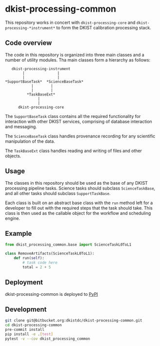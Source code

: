 # dkist-processing-common

This repository works in concert with `dkist-processing-core` and `dkist-processing-*instrument*` to form the DKIST calibration processing stack.

## Code overview

The code in this repository is organized into three main classes and a number of utility modules.
Tha main classes form a hierarchy as follows:
```text
   dkist-processing-instrument
        |               |
        |               |
*SupportBaseTask*  *ScienceBaseTask*
            |        |
            |        |
          *TaskBaseExt*
               |
               |
      dkist-processing-core
```

The `SupportBaseTask` class contains all the required functionality for interaction with other DKIST services, comprising of database interaction and messaging.

The `ScienceBaseTask` class handles provenance recording for any scientific manipulation of the data.

The `TaskBaseExt` class handles reading and writing of files and other objects.

## Usage

The classes in this repository should be used as the base of any DKIST processing pipeline tasks. Science tasks should subclass `ScienceTaskBase`, and all other tasks should subclass `SupportTaskBase`.

Each class is built on an abstract base class with the `run` method left for a developer to fill out with the required steps that the task should take.
This class is then used as the callable object for the workflow and scheduling engine.

## Example
```python
from dkist_processing_common.base import ScienceTaskL0ToL1

class RemoveArtifacts(ScienceTaskL0ToL1):
    def run(self):
        # task code here
        total = 2 + 5
```

## Deployment
dkist-processing-common is deployed to [PyPI](https://pypi.org/project/dkist-processing-common/)

## Development

```bash
git clone git@bitbucket.org:dkistdc/dkist-processing-common.git
cd dkist-processing-common
pre-commit install
pip install -e .[test]
pytest -v --cov dkist_processing_common
```
